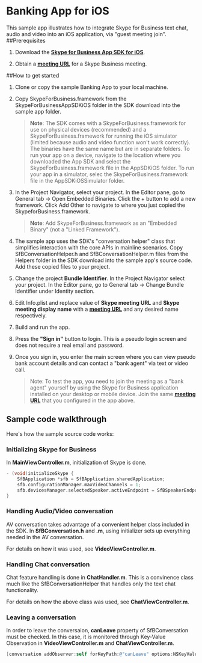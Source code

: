 # Banking App for iOS

This sample app illustrates how to integrate Skype for Business text chat, audio and video into an iOS application, via "guest meeting join".
##Prerequisites

1. Download the [**Skype for Business App SDK for iOS**](https://www.microsoft.com/en-us/download/confirmation.aspx?id=51962). 

2. Obtain a [**meeting URL**](https://msdn.microsoft.com/en-us/skype/appsdk/getmeetingurl) for a Skype Business meeting.

##How to get started

1. Clone or copy the sample Banking App to your local machine.

2. Copy SkypeForBusiness.framework from the SkypeForBusinessAppSDKiOS folder in the SDK download into the sample app folder. 

   > **Note**: The SDK comes with a SkypeForBusiness.framework for use on physical devices (recommended) and a SkypeForBusiness.framework for running the iOS simulator (limited because audio and video function won't work correctly). The binaries have the same name but are in separate folders. To run your app on a device, navigate to the location where you downloaded the App SDK and select the SkypeForBusiness.framework file in the AppSDKiOS folder. To run your app in a simulator, selec the SkypeForBusiness.framework file in the AppSDKiOSSimulator folder.

3. In the Project Navigator, select your project. In the Editor pane, go to General tab -> Open Embedded Binaries.  Click the + button to add a new framework. Click Add Other to navigate to where you just copied the SkypeforBusiness.framework.

   > **Note**: Add SkypeForBusiness.framework as an "Embedded Binary" (not a "Linked Framework").

4. The sample app uses the SDK's "conversation helper" class that simplifies interaction with the core APIs in mainline scenarios. Copy SfBConversationHelper.h and SfBConversationHelper.m files from the Helpers folder in the SDK download into the sample app's source code.  Add these copied files to your project.

5. Change the project **Bundle Identifier**. In the Project Navigator select your project. In the Editor pane, go to General tab -> Change Bundle Identifier under Identity section. 

6. Edit Info.plist and replace value of __Skype meeting URL__ and __Skype meeting display name__ with a [**meeting URL**](https://msdn.microsoft.com/en-us/skype/appsdk/getmeetingurl) and any desired name respectively.

7. Build and run the app.

8. Press the **"Sign in"** button to login.  This is a pseudo login screen and does not require a real email and password. 

9. Once you sign in, you enter the main screen where you can view pseudo bank account details and can contact a "bank agent" via text or video call.

   > Note: To test the app, you need to join the meeting as a "bank agent" yourself by using the Skype for Business application installed on your desktop or mobile device. Join the same [**meeting URL**](https://msdn.microsoft.com/en-us/skype/appsdk/getmeetingurl) that you configured in the app above.

## Sample code walkthrough

Here's how the sample source code works:

### Initializing Skype for Business
In **MainViewController.m**, initialization of Skype is done.
```objective-c
- (void)initializeSkype {
    SfBApplication *sfb = SfBApplication.sharedApplication;
    sfb.configurationManager.maxVideoChannels = 1;
    sfb.devicesManager.selectedSpeaker.activeEndpoint = SfBSpeakerEndpointLoudspeaker;   
}
```

### Handling Audio/Video conversation  
AV conversation takes advantage of a convenient helper class included in the SDK.
In **SfBConversation.h** and **.m**, using initializer sets up everything needed in the AV conversation.

For details on how it was used, see **VideoViewController.m**.
 
### Handling Chat conversation
Chat feature handling is done in **ChatHandler.m**. This is a convinence class much like the SfBConversationHelper that handles only the text chat functionality.

For details on how the above class was used, see **ChatViewController.m**. 

### Leaving a conversation
In order to leave the conversaion, __canLeave__ property of SfBConversation must be checked. In this case, it is monitored through Key-Value Observation in **VideoViewController.m** and **ChatViewController.m**.

```objective-c
[conversation addObserver:self forKeyPath:@"canLeave" options:NSKeyValueObservingOptionInitial | NSKeyValueObservingOptionNew context:nil];
```

